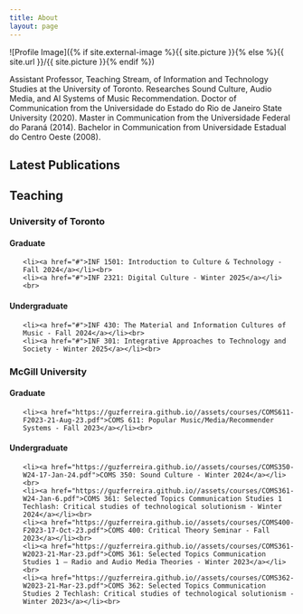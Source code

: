 ```yaml
---
title: About
layout: page
---
```

![Profile Image]({% if site.external-image %}{{ site.picture }}{% else %}{{ site.url }}/{{ site.picture }}{% endif %})

<p>Assistant Professor, Teaching Stream, of Information and Technology Studies at the University of Toronto. Researches Sound Culture, Audio Media, and AI Systems of Music Recommendation. Doctor of Communication from the Universidade do Estado do Rio de Janeiro State University (2020). Master in Communication from the Universidade Federal do Paraná (2014). Bachelor in Communication from Universidade Estadual do Centro Oeste (2008). </p>

<h2>Latest Publications</h2>

<!-- <script src="https://bibbase.org/show?bib=https%3A%2F%2Fbibbase.org%2Fzotero-mypublications%2Fguzferreira&jsonp=1&theme=simple&fullnames=1"></script> -->

<script src="https://bibbase.org/show?bib=https%3A%2F%2Fbibbase.org%2Fzotero-mypublications%2Fguzferreira&jsonp=1&fullnames=1&group0=type&hidemenu=true&sort=-year"></script>


<h2>Teaching</h2>

<h3>University of Toronto</h3>

<h4>Graduate</h4>

<ul class="skill-list">
	
	<li><a href="#">INF 1501: Introduction to Culture & Technology - Fall 2024</a></li><br>
	<li><a href="#">INF 2321: Digital Culture - Winter 2025</a></li><br>
	
</ul>

<h4>Undergraduate</h4>

<ul class="skill-list">
	
	<li><a href="#">INF 430: The Material and Information Cultures of Music - Fall 2024</a></li><br>
	<li><a href="#">INF 301: Integrative Approaches to Technology and Society - Winter 2025</a></li><br>
	
</ul>

<h3>McGill University</h3>

<h4>Graduate</h4>

<ul class="skill-list">
	
	<li><a href="https://guzferreira.github.io//assets/courses/COMS611-F2023-21-Aug-23.pdf">COMS 611: Popular Music/Media/Recommender Systems - Fall 2023</a></li><br>
	
</ul>

<h4>Undergraduate</h4>
<ul class="skill-list">
	
	<li><a href="https://guzferreira.github.io//assets/courses/COMS350-W24-17-Jan-24.pdf">COMS 350: Sound Culture - Winter 2024</a></li><br>
	<li><a href="https://guzferreira.github.io//assets/courses/COMS361-W24-Jan-6.pdf">COMS 361: Selected Topics Communication Studies 1 Techlash: Critical studies of technological solutionism - Winter 2024</a></li><br>
	<li><a href="https://guzferreira.github.io//assets/courses/COMS400-F2023-17-Oct-23.pdf">COMS 400: Critical Theory Seminar - Fall 2023</a></li><br>
 	<li><a href="https://guzferreira.github.io//assets/courses/COMS361-W2023-21-Mar-23.pdf">COMS 361: Selected Topics Communication Studies 1 – Radio and Audio Media Theories - Winter 2023</a></li><br>
	<li><a href="https://guzferreira.github.io//assets/courses/COMS362-W2023-21-Mar-23.pdf">COMS 362: Selected Topics Communication Studies 2 Techlash: Critical studies of technological solutionism - Winter 2023</a></li><br>
	
</ul>
